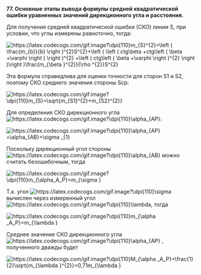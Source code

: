 **77. Основные этапы вывода формулы средней квадратической ошибки уравненных значений дирекционного угла и расстояния.**

Для получения средней квадратической ошибки (СКО)  линии S, при условии, что углы измерены равноточно, тогда:

<img src="https://latex.codecogs.com/gif.image?\dpi{110}m_{S}^{2}=\left&space;(&space;\frac{m_{b}}{b}&space;\right&space;)^{2}S^{2}&plus;\left&space;(&space;\left&space;(&space;ctg\beta&space;&plus;ctg\left&space;(&space;\beta&space;&plus;\varphi&space;&space;\right&space;)&space;\right&space;)^{2}&space;&plus;\left&space;(&space;ctg\left&space;(&space;\beta&space;&plus;\varphi&space;\right&space;)^{2}&space;\right&space;)\right&space;)\frac{m_{\beta&space;}^{2}}{\rho&space;^{2}}S^{2}" title="https://latex.codecogs.com/gif.image?\dpi{110}m_{S}^{2}=\left ( \frac{m_{b}}{b} \right )^{2}S^{2}+\left ( \left ( ctg\beta +ctg\left ( \beta +\varphi \right ) \right )^{2} +\left ( ctg\left ( \beta +\varphi \right )^{2} \right )\right )\frac{m_{\beta }^{2}}{\rho ^{2}}S^{2}" />

Эта формула справедлива для оценки точности для сторон S1 и S2, поэтому СКО среднего значения стороны Sср:

<img src="https://latex.codecogs.com/gif.image?\dpi{110}m_{S}=\sqrt{m_{S1}^{2}&plus;m_{S2}^{2}}" title="https://latex.codecogs.com/gif.image?\dpi{110}m_{S}=\sqrt{m_{S1}^{2}+m_{S2}^{2}}" />

Для определения СКО дирекционного угла <img src="https://latex.codecogs.com/gif.image?\dpi{110}\alpha_{AP}&space;" title="https://latex.codecogs.com/gif.image?\dpi{110}\alpha_{AP} " />:

<img src="https://latex.codecogs.com/gif.image?\dpi{110}\alpha_{AP}&space;=\alpha_{AB}&plus;\sigma&space;_{1}" title="https://latex.codecogs.com/gif.image?\dpi{110}\alpha_{AP} =\alpha_{AB}+\sigma _{1}" />

Поскольку дирекционный угол стороны <img src="https://latex.codecogs.com/gif.image?\dpi{110}\alpha_{AB}" title="https://latex.codecogs.com/gif.image?\dpi{110}\alpha_{AB}" /> можно считать безошибочным, тогда 

<img src="https://latex.codecogs.com/gif.image?\dpi{110}m_{\alpha_A_P}=m_{\sigma&space;}" title="https://latex.codecogs.com/gif.image?\dpi{110}m_{\alpha_A_P}=m_{\sigma }" />

Т.к. угол <img src="https://latex.codecogs.com/gif.image?\dpi{110}\sigma&space;" title="https://latex.codecogs.com/gif.image?\dpi{110}\sigma " /> вычислен через измеренный угол <img src="https://latex.codecogs.com/gif.image?\dpi{110}\lambda&space;" title="https://latex.codecogs.com/gif.image?\dpi{110}\lambda " />, тогда

<img src="https://latex.codecogs.com/gif.image?\dpi{110}m_{\alpha&space;_A_P}=m_{\lambda&space;}" title="https://latex.codecogs.com/gif.image?\dpi{110}m_{\alpha _A_P}=m_{\lambda }" />

Cреднее значение СКО дирекционного угла <img src="https://latex.codecogs.com/gif.image?\dpi{110}\alpha_{AP}&space;" title="https://latex.codecogs.com/gif.image?\dpi{110}\alpha_{AP} " /> , полученного дважды будет  

<img src="https://latex.codecogs.com/gif.image?\dpi{110}M_{\alpha&space;_A_P}=\frac{1}{2}\sqrt{m_{\lambda&space;}^{2}}=0,71m_{\lambda&space;}" title="https://latex.codecogs.com/gif.image?\dpi{110}M_{\alpha _A_P}=\frac{1}{2}\sqrt{m_{\lambda }^{2}}=0,71m_{\lambda }" />


